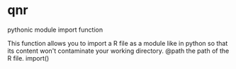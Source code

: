 # qnr
pythonic module import function

This function allows you to import a R file as a module like in python
so that its content won't contaminate your working directory.
@path the path of the R file.
import()
